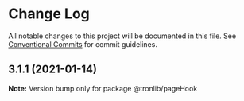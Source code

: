 # Change Log

All notable changes to this project will be documented in this file.
See [Conventional Commits](https://conventionalcommits.org) for commit guidelines.

## 3.1.1 (2021-01-14)

**Note:** Version bump only for package @tronlib/pageHook
